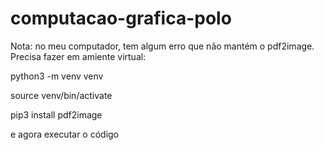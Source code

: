 # computacao-grafica-polo

Nota: no meu computador, tem algum erro que não mantém o pdf2image. Precisa fazer em amiente virtual:

python3 -m venv venv 

source venv/bin/activate 

pip3 install pdf2image

e agora executar o código